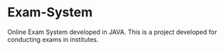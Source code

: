 # Exam-System
Online Exam System developed in JAVA.
This is a project developed for conducting exams in institutes.
